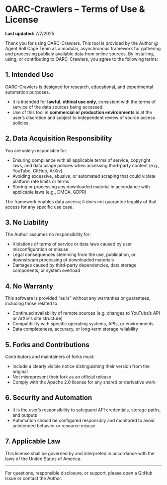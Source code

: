 # OARC-Crawlers – Terms of Use & License

**Last updated:** 7/7/2025

Thank you for using OARC-Crawlers. This tool is provided by the Author @ Agent Roll Cage Team as a modular, asynchronous framework for gathering and processing publicly available data from online sources. By installing, using, or contributing to OARC-Crawlers, you agree to the following terms:

## 1. Intended Use

OARC-Crawlers is designed for research, educational, and experimental automation purposes.

- It is intended for **lawful, ethical use only**, consistent with the terms of service of the data sources being accessed.
- Use of this tool in **commercial or production environments** is at the user’s discretion and subject to independent review of source access policies.

## 2. Data Acquisition Responsibility

You are solely responsible for:

- Ensuring compliance with all applicable terms of service, copyright laws, and data usage policies when accessing third-party content (e.g., YouTube, GitHub, ArXiv)
- Avoiding excessive, abusive, or automated scraping that could violate platform rate limits or terms
- Storing or processing any downloaded material in accordance with applicable laws (e.g., DMCA, GDPR)

The framework enables data access; it does not guarantee legality of that access for any specific use case.

## 3. No Liability

The Author assumes no responsibility for:

- Violations of terms of service or data laws caused by user misconfiguration or misuse
- Legal consequences stemming from the use, publication, or downstream processing of downloaded materials
- Damages caused by third-party dependencies, data storage components, or system overload

## 4. No Warranty

This software is provided “as is” without any warranties or guarantees, including those related to:

- Continued availability of remote sources (e.g. changes to YouTube’s API or ArXiv's site structure)
- Compatibility with specific operating systems, APIs, or environments
- Data completeness, accuracy, or long-term storage reliability

## 5. Forks and Contributions

Contributors and maintainers of forks must:

- Include a clearly visible notice distinguishing their version from the original
- Not misrepresent their fork as an official release
- Comply with the Apache 2.0 license for any shared or derivative work

## 6. Security and Automation

- It is the user’s responsibility to safeguard API credentials, storage paths, and outputs
- Automation should be configured responsibly and monitored to avoid unintended behavior or resource misuse

## 7. Applicable Law

This license shall be governed by and interpreted in accordance with the laws of the United States of America.

---

For questions, responsible disclosure, or support, please open a GitHub Issue or contact the Author.
